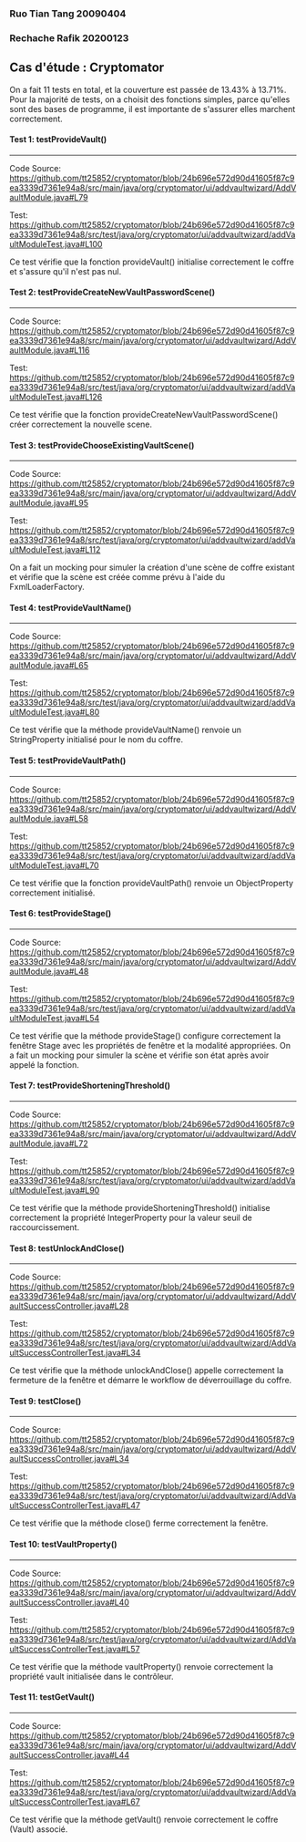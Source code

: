 ### Ruo Tian Tang 20090404

### Rechache Rafik 20200123

## Cas d'étude : Cryptomator

On a fait 11 tests en total, et la couverture est passée de 13.43% à 13.71%. Pour la majorité de tests, on a choisit des fonctions simples, parce qu'elles sont des bases de programme, il est importante de s'assurer elles marchent correctement. 

#### Test 1: testProvideVault() 

---

Code Source: https://github.com/tt25852/cryptomator/blob/24b696e572d90d41605f87c9ea3339d7361e94a8/src/main/java/org/cryptomator/ui/addvaultwizard/AddVaultModule.java#L79

Test: https://github.com/tt25852/cryptomator/blob/24b696e572d90d41605f87c9ea3339d7361e94a8/src/test/java/org/cryptomator/ui/addvaultwizard/addVaultModuleTest.java#L100

Ce test vérifie que la fonction provideVault() initialise correctement le coffre et s'assure qu'il n'est pas nul.

#### Test 2: testProvideCreateNewVaultPasswordScene() 

---

Code Source:  https://github.com/tt25852/cryptomator/blob/24b696e572d90d41605f87c9ea3339d7361e94a8/src/main/java/org/cryptomator/ui/addvaultwizard/AddVaultModule.java#L116

Test: https://github.com/tt25852/cryptomator/blob/24b696e572d90d41605f87c9ea3339d7361e94a8/src/test/java/org/cryptomator/ui/addvaultwizard/addVaultModuleTest.java#L126

Ce test vérifie que la fonction provideCreateNewVaultPasswordScene() créer correctement la nouvelle scene. 
#### Test 3: testProvideChooseExistingVaultScene()

---

Code Source: https://github.com/tt25852/cryptomator/blob/24b696e572d90d41605f87c9ea3339d7361e94a8/src/main/java/org/cryptomator/ui/addvaultwizard/AddVaultModule.java#L95

Test: https://github.com/tt25852/cryptomator/blob/24b696e572d90d41605f87c9ea3339d7361e94a8/src/test/java/org/cryptomator/ui/addvaultwizard/addVaultModuleTest.java#L112

On a fait un mocking pour simuler la création d'une scène de coffre existant et vérifie que la scène est créée comme prévu à l'aide du FxmlLoaderFactory.  

#### Test 4: testProvideVaultName()

---

Code Source: https://github.com/tt25852/cryptomator/blob/24b696e572d90d41605f87c9ea3339d7361e94a8/src/main/java/org/cryptomator/ui/addvaultwizard/AddVaultModule.java#L65

Test: https://github.com/tt25852/cryptomator/blob/24b696e572d90d41605f87c9ea3339d7361e94a8/src/test/java/org/cryptomator/ui/addvaultwizard/addVaultModuleTest.java#L80

Ce test vérifie que la méthode provideVaultName() renvoie un StringProperty initialisé pour le nom du coffre.

#### Test 5: testProvideVaultPath()

---

Code Source: https://github.com/tt25852/cryptomator/blob/24b696e572d90d41605f87c9ea3339d7361e94a8/src/main/java/org/cryptomator/ui/addvaultwizard/AddVaultModule.java#L58

Test: https://github.com/tt25852/cryptomator/blob/24b696e572d90d41605f87c9ea3339d7361e94a8/src/test/java/org/cryptomator/ui/addvaultwizard/addVaultModuleTest.java#L70

Ce test vérifie que la fonction provideVaultPath() renvoie un ObjectProperty<Path> correctement initialisé.

#### Test 6: testProvideStage()

---

Code Source: https://github.com/tt25852/cryptomator/blob/24b696e572d90d41605f87c9ea3339d7361e94a8/src/main/java/org/cryptomator/ui/addvaultwizard/AddVaultModule.java#L48

Test: https://github.com/tt25852/cryptomator/blob/24b696e572d90d41605f87c9ea3339d7361e94a8/src/test/java/org/cryptomator/ui/addvaultwizard/addVaultModuleTest.java#L54

Ce test vérifie que la méthode provideStage() configure correctement la fenêtre Stage avec les propriétés de fenêtre et la modalité appropriées. On a fait un mocking pour simuler la scène et vérifie son état après avoir appelé la fonction.

#### Test 7: testProvideShorteningThreshold()

---

Code Source: https://github.com/tt25852/cryptomator/blob/24b696e572d90d41605f87c9ea3339d7361e94a8/src/main/java/org/cryptomator/ui/addvaultwizard/AddVaultModule.java#L72

Test: https://github.com/tt25852/cryptomator/blob/24b696e572d90d41605f87c9ea3339d7361e94a8/src/test/java/org/cryptomator/ui/addvaultwizard/addVaultModuleTest.java#L90

Ce test vérifie que la méthode provideShorteningThreshold() initialise correctement la propriété IntegerProperty pour la valeur seuil de raccourcissement.

#### Test 8: testUnlockAndClose() 

---

Code Source: https://github.com/tt25852/cryptomator/blob/24b696e572d90d41605f87c9ea3339d7361e94a8/src/main/java/org/cryptomator/ui/addvaultwizard/AddVaultSuccessController.java#L28

Test: https://github.com/tt25852/cryptomator/blob/24b696e572d90d41605f87c9ea3339d7361e94a8/src/test/java/org/cryptomator/ui/addvaultwizard/AddVaultSuccessControllerTest.java#L34

 Ce test vérifie que la méthode unlockAndClose() appelle correctement la fermeture de la fenêtre et démarre le workflow de déverrouillage du coffre.

#### Test 9: testClose()

---

Code Source: https://github.com/tt25852/cryptomator/blob/24b696e572d90d41605f87c9ea3339d7361e94a8/src/main/java/org/cryptomator/ui/addvaultwizard/AddVaultSuccessController.java#L34

Test: https://github.com/tt25852/cryptomator/blob/24b696e572d90d41605f87c9ea3339d7361e94a8/src/test/java/org/cryptomator/ui/addvaultwizard/AddVaultSuccessControllerTest.java#L47

Ce test vérifie que la méthode close() ferme correctement la fenêtre.

#### Test 10: testVaultProperty()

---

Code Source: https://github.com/tt25852/cryptomator/blob/24b696e572d90d41605f87c9ea3339d7361e94a8/src/main/java/org/cryptomator/ui/addvaultwizard/AddVaultSuccessController.java#L40

Test: https://github.com/tt25852/cryptomator/blob/24b696e572d90d41605f87c9ea3339d7361e94a8/src/test/java/org/cryptomator/ui/addvaultwizard/AddVaultSuccessControllerTest.java#L57

Ce test vérifie que la méthode vaultProperty() renvoie correctement la propriété vault initialisée dans le contrôleur.

#### Test 11: testGetVault()

---

Code Source: https://github.com/tt25852/cryptomator/blob/24b696e572d90d41605f87c9ea3339d7361e94a8/src/main/java/org/cryptomator/ui/addvaultwizard/AddVaultSuccessController.java#L44

Test:  https://github.com/tt25852/cryptomator/blob/24b696e572d90d41605f87c9ea3339d7361e94a8/src/test/java/org/cryptomator/ui/addvaultwizard/AddVaultSuccessControllerTest.java#L67

 Ce test vérifie que la méthode getVault() renvoie correctement le coffre (Vault) associé.


